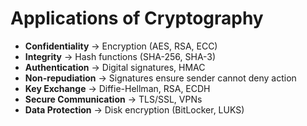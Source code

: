 # Applications of Cryptography

- **Confidentiality** → Encryption (AES, RSA, ECC)
- **Integrity** → Hash functions (SHA-256, SHA-3)
- **Authentication** → Digital signatures, HMAC
- **Non-repudiation** → Signatures ensure sender cannot deny action
- **Key Exchange** → Diffie-Hellman, RSA, ECDH
- **Secure Communication** → TLS/SSL, VPNs
- **Data Protection** → Disk encryption (BitLocker, LUKS)
